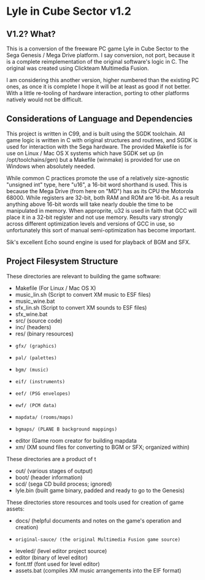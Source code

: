 Lyle in Cube Sector v1.2
========================

V1.2? What?
-----------
This is a conversion of the freeware PC game Lyle in Cube Sector to the Sega Genesis / Mega Drive platform. I say conversion, not port, because it is a complete reimplementation of the original software's logic in C. The original was created using Clickteam Multimedia Fusion. 

I am considering this another version, higher numbered than the existing PC ones, as once it is complete I hope it will be at least as good if not better. With a little re-tooling of hardware interaction, porting to other platforms natively would not be difficult.

Considerations of Language and Dependencies
------------------------------
This project is written in C99, and is built using the SGDK toolchain. All game logic is written in C with original structures and routines, and SGDK is used for interaction with the Sega hardware. The provided Makefile is for use on Linux / Mac OS X systems which have SGDK set up (in /opt/toolchains/gen) but a Makefile (winmake) is provided for use on Windows when absolutely needed.

While common C practices promote the use of a relatively size-agnostic "unsigned int" type, here "u16", a 16-bit word shorthand is used. This is because the Mega Drive (from here on "MD") has as its CPU the Motorola 68000. While registers are 32-bit, both RAM and ROM are 16-bit. As a result anything above 16-bit words will take nearly double the time to be manipulated in memory. When approprite, u32 is used in faith that GCC will place it in a 32-bit register and not use memory. Results vary strongly across different optimization levels and versions of GCC in use, so unfortunately this sort of manual semi-optimization has become important.

Sik's excellent Echo sound engine is used for playback of BGM and SFX.

Project Filesystem Structure
----------------------------
These directories are relevant to building the game software:
+	Makefile (For Linux / Mac OS X)
+	music_lin.sh (Script to convert XM music to ESF files)
+	music_wine.bat
+	sfx_lin.sh (Script to convert XM sounds to ESF files)
+	sfx_wine.bat
+	src/ (source code)
+	inc/ (headers)
+	res/ (binary resources)
+	  gfx/ (graphics)
+	  pal/ (palettes)
+	  bgm/ (music)
+	  eif/ (instruments)
+	  eef/ (PSG envelopes)
+	  ewf/ (PCM data)
+	  mapdata/ (rooms/maps)
+	  bgmaps/ (PLANE B background mappings)
+	editor (Game room creator for building mapdata
+	xm/ (XM sound files for converting to BGM or SFX; organized within)

These directories are a product of t
+	out/ (various stages of output)
+	boot/ (header information)
+	scd/ (sega CD build process; ignored)
+	lyle.bin (built game binary, padded and ready to go to the Genesis)

These directories store resources and tools used for creation of game assets:
+	docs/ (helpful documents and notes on the game's operation and creation)
+	  original-sauce/ (the original Multimedia Fusion game source)
+	leveled/ (level editor project source)
+	editor (binary of level editor)
+	font.ttf (font used for level editor)
+	assets.bat (compiles XM music arrangements into the EIF format)


